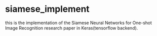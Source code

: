 # siamese_implement
this is the implementation of the Siamese Neural Networks for One-shot Image Recognition research paper in Keras(tensorflow backend).
